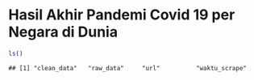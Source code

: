 Hasil Akhir Pandemi Covid 19 per Negara di Dunia
================

``` r
ls()
```

    ## [1] "clean_data"   "raw_data"     "url"          "waktu_scrape"
